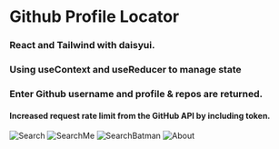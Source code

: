# Github Profile Locator

### React and Tailwind with daisyui.
### Using useContext and useReducer to manage state
### Enter Github username and profile & repos are returned.
#### Increased request rate limit from the GitHub API by including token.

![Search](https://i.imgur.com/wssDdiN.png)
![SearchMe](https://i.imgur.com/hk40mX6.png)
![SearchBatman](https://i.imgur.com/cq7Gyxv.png)
![About](https://i.imgur.com/XKtBhGe.png)